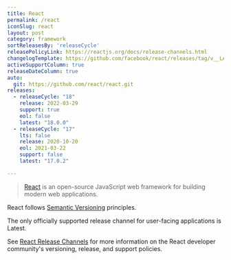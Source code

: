 ```yaml
---
title: React
permalink: /react
iconSlug: react
layout: post
category: framework
sortReleasesBy: 'releaseCycle'
releasePolicyLink: https://reactjs.org/docs/release-channels.html
changelogTemplate: https://github.com/facebook/react/releases/tag/v__LATEST__
activeSupportColumn: true
releaseDateColumn: true
auto:
  git: https://github.com/react/react.git
releases:
  - releaseCycle: "18"
    release: 2022-03-29
    support: true
    eol: false
    latest: "18.0.0"
  - releaseCycle: "17"
    lts: false
    release: 2020-10-20
    eol: 2021-03-22
    support: false
    latest: "17.0.2"

---
```


> [React](https://reactjs.org/) is an open-source JavaScript web framework for building modern web applications.

React follows [Semantic Versioning](http://semver.org/) principles.

The only officially supported release channel for user-facing applications is Latest.

See [React Release Channels](https://reactjs.org/docs/release-channels.html) for more information on the React developer community's versioning, release, and support policies.
